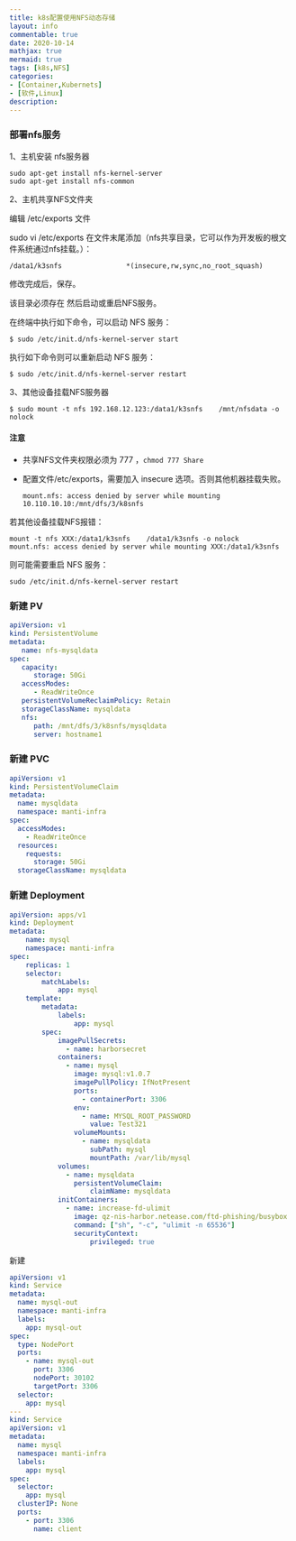 ```yaml
---
title: k8s配置使用NFS动态存储
layout: info
commentable: true
date: 2020-10-14
mathjax: true
mermaid: true
tags: [k8s,NFS]
categories: 
- [Container,Kubernets]
- [软件,Linux]
description: 
---
```


### 部署nfs服务

1、主机安装 nfs服务器

```
sudo apt-get install nfs-kernel-server
sudo apt-get install nfs-common
```

<!--more-->

2、主机共享NFS文件夹

编辑  /etc/exports 文件

sudo vi /etc/exports
在文件末尾添加（nfs共享目录，它可以作为开发板的根文件系统通过nfs挂载。）：

```
/data1/k3snfs                *(insecure,rw,sync,no_root_squash)
```

修改完成后，保存。 

该目录必须存在
然后启动或重启NFS服务。

在终端中执行如下命令，可以启动 NFS 服务：

```
$ sudo /etc/init.d/nfs-kernel-server start
```

执行如下命令则可以重新启动 NFS 服务：

```
$ sudo /etc/init.d/nfs-kernel-server restart
```

3、其他设备挂载NFS服务器

```
$ sudo mount -t nfs 192.168.12.123:/data1/k3snfs    /mnt/nfsdata -o nolock  
```

#### 注意

- 共享NFS文件夹权限必须为 777 ，`chmod 777 Share`

- 配置文件/etc/exports，需要加入 insecure 选项。否则其他机器挂载失败。

  ```
  mount.nfs: access denied by server while mounting 10.110.10.10:/mnt/dfs/3/k8snfs
  ```

若其他设备挂载NFS报错：

```
mount -t nfs XXX:/data1/k3snfs    /data1/k3snfs -o nolock
mount.nfs: access denied by server while mounting XXX:/data1/k3snfs
```

则可能需要重启 NFS 服务：

```
sudo /etc/init.d/nfs-kernel-server restart
```

### 新建 PV

```yaml
apiVersion: v1
kind: PersistentVolume
metadata:
   name: nfs-mysqldata
spec:
   capacity:
      storage: 50Gi
   accessModes:
      - ReadWriteOnce
   persistentVolumeReclaimPolicy: Retain
   storageClassName: mysqldata
   nfs:
      path: /mnt/dfs/3/k8snfs/mysqldata
      server: hostname1
```

### 新建 PVC

```yaml
apiVersion: v1
kind: PersistentVolumeClaim
metadata:
  name: mysqldata
  namespace: manti-infra
spec:
  accessModes:
    - ReadWriteOnce
  resources:
    requests:
      storage: 50Gi
  storageClassName: mysqldata
```

### 新建 Deployment

```yaml
apiVersion: apps/v1
kind: Deployment
metadata:
    name: mysql
    namespace: manti-infra
spec:
    replicas: 1
    selector:
        matchLabels:
            app: mysql
    template:
        metadata:
            labels:
                app: mysql
        spec:
            imagePullSecrets:
              - name: harborsecret
            containers:
              - name: mysql
                image: mysql:v1.0.7
                imagePullPolicy: IfNotPresent
                ports:
                  - containerPort: 3306
                env:
                  - name: MYSQL_ROOT_PASSWORD
                    value: Test321
                volumeMounts:
                  - name: mysqldata
                    subPath: mysql
                    mountPath: /var/lib/mysql
            volumes:
              - name: mysqldata
                persistentVolumeClaim:
                    claimName: mysqldata
            initContainers:
              - name: increase-fd-ulimit
                image: qz-nis-harbor.netease.com/ftd-phishing/busybox
                command: ["sh", "-c", "ulimit -n 65536"]
                securityContext:
                    privileged: true
```

新建 

```yaml
apiVersion: v1
kind: Service
metadata:
  name: mysql-out
  namespace: manti-infra
  labels:
    app: mysql-out
spec:
  type: NodePort
  ports:
    - name: mysql-out
      port: 3306
      nodePort: 30102
      targetPort: 3306
  selector:
    app: mysql
---
kind: Service
apiVersion: v1
metadata:
  name: mysql
  namespace: manti-infra
  labels:
    app: mysql
spec:
  selector:
    app: mysql
  clusterIP: None
  ports:
    - port: 3306
      name: client
```

